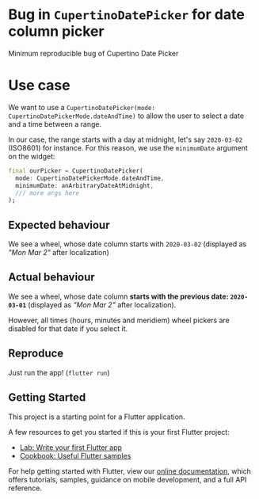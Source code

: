 # Bug in `CupertinoDatePicker` for date column picker

Minimum reproducible bug of Cupertino Date Picker

# Use case
We want to use a `CupertinoDatePicker(mode:
CupertinoDatePickerMode.dateAndTime)` to allow the user to select a date
and a time between a range.

In our case, the range starts with a day at midnight, let's say
`2020-03-02` (ISO8601) for instance. For this reason, we use the
`minimumDate` argument on the widget:

```dart
final ourPicker = CupertinoDatePicker(
  mode: CupertinoDatePickerMode.dateAndTime,
  minimumDate: anArbitraryDateAtMidnight,
  /// more args here
);
```

## Expected behaviour
We see a wheel, whose date column starts with `2020-03-02` (displayed as
_"Mon Mar 2"_ after localization)

## Actual behaviour
We see a wheel, whose date column **starts with the previous date:
`2020-03-01`** (displayed as _"Mon Mar 2"_ after localization).

However, all times (hours, minutes and meridiem) wheel pickers are
disabled for that date if you select it.

## Reproduce
Just run the app! (`flutter run`)

## Getting Started

This project is a starting point for a Flutter application.

A few resources to get you started if this is your first Flutter project:

- [Lab: Write your first Flutter app](https://flutter.dev/docs/get-started/codelab)
- [Cookbook: Useful Flutter samples](https://flutter.dev/docs/cookbook)

For help getting started with Flutter, view our
[online documentation](https://flutter.dev/docs), which offers tutorials,
samples, guidance on mobile development, and a full API reference.
